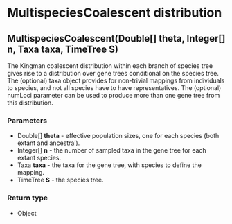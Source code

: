 MultispeciesCoalescent distribution
===================================
MultispeciesCoalescent(Double[] **theta**, Integer[] **n**, Taxa **taxa**, TimeTree **S**)
------------------------------------------------------------------------------------------

The Kingman coalescent distribution within each branch of species tree gives rise to a distribution over gene trees conditional on the species tree. The (optional) taxa object provides for non-trivial mappings from individuals to species, and not all species have to have representatives. The (optional) numLoci parameter can be used to produce more than one gene tree from this distribution.

### Parameters

- Double[] **theta** - effective population sizes, one for each species (both extant and ancestral).
- Integer[] **n** - the number of sampled taxa in the gene tree for each extant species.
- Taxa **taxa** - the taxa for the gene tree, with species to define the mapping.
- TimeTree **S** - the species tree. 

### Return type

- Object



